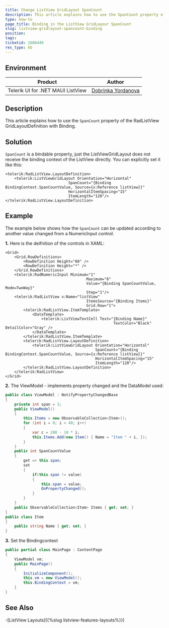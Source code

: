 ```yaml
---
title: Change ListView GridLayout SpanCount
description: This article explains how to use the SpanCount property of the RadListView GridLayoutDefinition with Binding.
type: how-to
page_title: Binding in the ListView GridLayour SpanCount
slug: listview-gridlayout-spancount-binding
position: 
tags: 
ticketid: 1606449
res_type: kb
---
```


## Environment

| Product | Author | 
| --- | ---- | 
| Telerik UI for .NET MAUI ListView | [Dobrinka Yordanova](https://www.telerik.com/blogs/author/dobrinka-yordanova) | 


## Description

This article explains how to use the `SpanCount` property of the RadListView GridLayoutDefinition with Binding.

## Solution

`SpanCount` is a bindable property, just the ListViewGridLayout does not receive the binding context of the ListView directly. You can explicitly set it like this:

```XAML
<telerik:RadListView.LayoutDefinition>
    <telerik:ListViewGridLayout Orientation="Horizontal"
                            SpanCount="{Binding BindingContext.SpanCountValue, Source={x:Reference listView}}"
                            HorizontalItemSpacing="15"
                            ItemLength="120"/>
</telerik:RadListView.LayoutDefinition>
```

## Example

The example below shows how the `SpanCount` can be updated according to another value changed from a NumericInput control.

**1.** Here is the deifnition of the controls in XAML:

```XAML
<Grid>
    <Grid.RowDefinitions>
        <RowDefinition Height="60" />
        <RowDefinition Height="*" />
    </Grid.RowDefinitions>
    <telerik:RadNumericInput Minimum="1" 
                                    Maximum="6" 
                                    Value="{Binding SpanCountValue, Mode=TwoWay}"
                                    Step="1"/>
    <telerik:RadListView x:Name="listView"
                                    ItemsSource="{Binding Items}"
                                    Grid.Row="1">
        <telerik:RadListView.ItemTemplate>
            <DataTemplate>
                <telerik:ListViewTextCell Text="{Binding Name}"
                                                TextColor="Black" DetailColor="Gray" />
            </DataTemplate>
        </telerik:RadListView.ItemTemplate>
        <telerik:RadListView.LayoutDefinition>
            <telerik:ListViewGridLayout Orientation="Horizontal"
                                        SpanCount="{Binding BindingContext.SpanCountValue, Source={x:Reference listView}}"
                                        HorizontalItemSpacing="15"
                                        ItemLength="120"/>
        </telerik:RadListView.LayoutDefinition>
    </telerik:RadListView>
</Grid>
```

**2.** The ViewModel - implements property changed and the DataModel used:

```C#
public class ViewModel : NotifyPropertyChangedBase
{
    private int span = 3;
    public ViewModel()
    {
        this.Items = new ObservableCollection<Item>();
        for (int i = 0; i < 40; i++)
        {
            var c = 200 - 10 * i;
            this.Items.Add(new Item() { Name = "Item " + i, });
        }
    }
    public int SpanCountValue
    {
        get => this.span;
        set
        {
            if(this.span != value)
            {
                this.span = value;
                OnPropertyChanged();
            }  
        }
    }
    public ObservableCollection<Item> Items { get; set; }
}
public class Item
{
    public string Name { get; set; }
}
```

**3.** Set the Bindingcontext

```C#
public partial class MainPage : ContentPage
{
    ViewModel vm;
	public MainPage()
	{
		InitializeComponent();
        this.vm = new ViewModel();
        this.BindingContext = vm;
	}
}
```

## See Also

-[ListView Layouts]({%slug listview-features-layouts%}})
